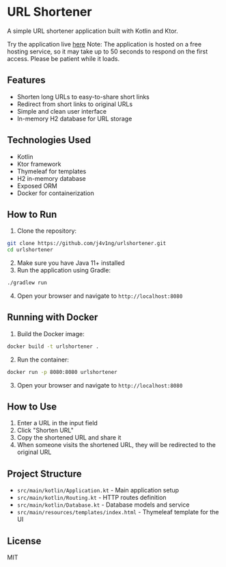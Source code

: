 # URL Shortener

A simple URL shortener application built with Kotlin and Ktor.

Try the application live [here](https://urlshortener-u2u6.onrender.com)
Note: The application is hosted on a free hosting service, so it may take up to 50 seconds to respond on the first access. Please be patient while it loads.

## Features

- Shorten long URLs to easy-to-share short links
- Redirect from short links to original URLs
- Simple and clean user interface
- In-memory H2 database for URL storage

## Technologies Used

- Kotlin
- Ktor framework
- Thymeleaf for templates
- H2 in-memory database
- Exposed ORM
- Docker for containerization

## How to Run

1. Clone the repository:

```bash
git clone https://github.com/j4v1ng/urlshortener.git
cd urlshortener
```


2. Make sure you have Java 11+ installed
3. Run the application using Gradle:

```bash
./gradlew run
```

4. Open your browser and navigate to `http://localhost:8080`

## Running with Docker

1. Build the Docker image:

```bash
docker build -t urlshortener .
```

2. Run the container:

```bash
docker run -p 8080:8080 urlshortener
```

3. Open your browser and navigate to `http://localhost:8080`

## How to Use

1. Enter a URL in the input field
2. Click "Shorten URL"
3. Copy the shortened URL and share it
4. When someone visits the shortened URL, they will be redirected to the original URL

## Project Structure

- `src/main/kotlin/Application.kt` - Main application setup
- `src/main/kotlin/Routing.kt` - HTTP routes definition
- `src/main/kotlin/Database.kt` - Database models and service
- `src/main/resources/templates/index.html` - Thymeleaf template for the UI

## License

MIT

